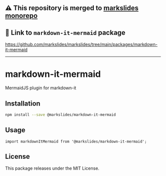 ## ⚠️ This repository is merged to [markslides monorepo](https://github.com/markslides/markslides)

## 🔗 Link to `markdown-it-mermaid` package
https://github.com/markslides/markslides/tree/main/packages/markdown-it-mermaid

---

# markdown-it-mermaid
MermaidJS plugin for markdown-it

## Installation

```bash
npm install --save @markslides/markdown-it-mermaid
```

## Usage

```tsx
import markdownItMermaid from '@markslides/markdown-it-mermaid';
```

## License
This package releases under the MIT License.